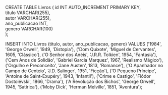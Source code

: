 CREATE TABLE Livros (
    id INT AUTO_INCREMENT PRIMARY KEY,  
    titulo VARCHAR(255),                
    autor VARCHAR(255),                
    ano_publicacao INT,                 
    genero VARCHAR(100)               
);

INSERT INTO Livros (titulo, autor, ano_publicacao, genero)
VALUES
('1984', 'George Orwell', 1949, 'Distopia'),
('Dom Quixote', 'Miguel de Cervantes', 1605, 'Clássico'),
('O Senhor dos Anéis', 'J.R.R. Tolkien', 1954, 'Fantasia'),
('Cem Anos de Solidão', 'Gabriel Garcia Marquez', 1967, 'Realismo Mágico'),
('Orgulho e Preconceito', 'Jane Austen', 1813, 'Romance'),
('O Apanhador no Campo de Centeio', 'J.D. Salinger', 1951, 'Ficção'),
('O Pequeno Príncipe', 'Antoine de Saint-Exupéry', 1943, 'Infantil'),
('Crime e Castigo', 'Fiódor Dostoiévski', 1866, 'Drama'),
('A Revolução dos Bichos', 'George Orwell', 1945, 'Satírica'),
('Moby Dick', 'Herman Melville', 1851, 'Aventura');
